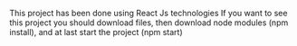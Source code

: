 This project has been done using React Js technologies
If you want to see this project you should download files, then download node modules (npm install), and at last start the project (npm start) 
